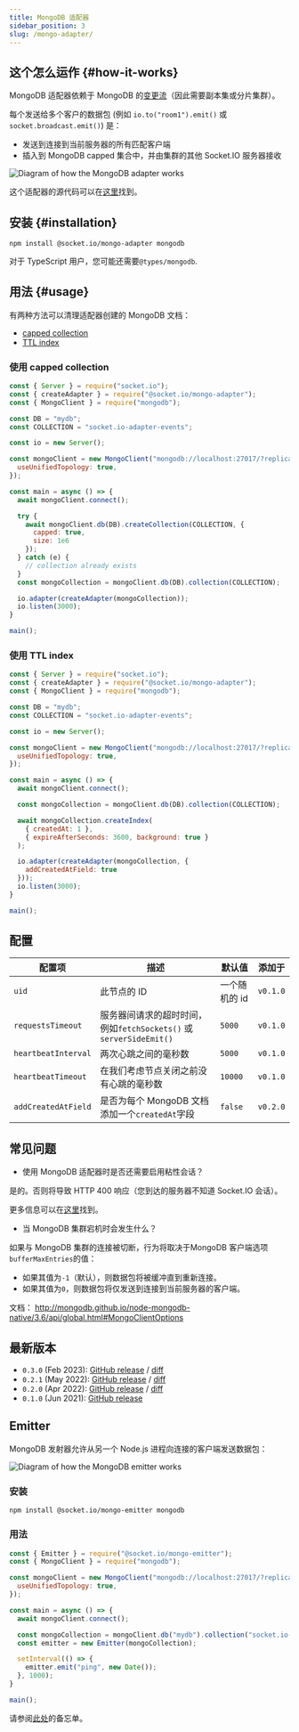 ```yaml
---
title: MongoDB 适配器
sidebar_position: 3
slug: /mongo-adapter/
---
```


## 这个怎么运作 {#how-it-works}

MongoDB 适配器依赖于 MongoDB 的[变更流](https://docs.mongodb.com/manual/changeStreams/)（因此需要副本集或分片集群）。

每个发送给多个客户的数据包 (例如 `io.to("room1").emit()` 或 `socket.broadcast.emit()`) 是：

- 发送到连接到当前服务器的所有匹配客户端
- 插入到 MongoDB capped 集合中，并由集群的其他 Socket.IO 服务器接收

![Diagram of how the MongoDB adapter works](/images/mongo-adapter.png)

这个适配器的源代码可以在[这里](https://github.com/socketio/socket.io-mongo-adapter)找到。

## 安装 {#installation}

```
npm install @socket.io/mongo-adapter mongodb
```

对于 TypeScript 用户，您可能还需要`@types/mongodb`.

## 用法 {#usage}

有两种方法可以清理适配器创建的 MongoDB 文档：

- [capped collection](https://www.mongodb.com/docs/manual/core/capped-collections/)
- [TTL index](https://www.mongodb.com/docs/manual/core/index-ttl/)

### 使用 capped collection

```js
const { Server } = require("socket.io");
const { createAdapter } = require("@socket.io/mongo-adapter");
const { MongoClient } = require("mongodb");

const DB = "mydb";
const COLLECTION = "socket.io-adapter-events";

const io = new Server();

const mongoClient = new MongoClient("mongodb://localhost:27017/?replicaSet=rs0", {
  useUnifiedTopology: true,
});

const main = async () => {
  await mongoClient.connect();

  try {
    await mongoClient.db(DB).createCollection(COLLECTION, {
      capped: true,
      size: 1e6
    });
  } catch (e) {
    // collection already exists
  }
  const mongoCollection = mongoClient.db(DB).collection(COLLECTION);

  io.adapter(createAdapter(mongoCollection));
  io.listen(3000);
}

main();
```

### 使用 TTL index

```js
const { Server } = require("socket.io");
const { createAdapter } = require("@socket.io/mongo-adapter");
const { MongoClient } = require("mongodb");

const DB = "mydb";
const COLLECTION = "socket.io-adapter-events";

const io = new Server();

const mongoClient = new MongoClient("mongodb://localhost:27017/?replicaSet=rs0", {
  useUnifiedTopology: true,
});

const main = async () => {
  await mongoClient.connect();

  const mongoCollection = mongoClient.db(DB).collection(COLLECTION);

  await mongoCollection.createIndex(
    { createdAt: 1 },
    { expireAfterSeconds: 3600, background: true }
  );

  io.adapter(createAdapter(mongoCollection, {
    addCreatedAtField: true
  }));
  io.listen(3000);
}

main();
```

## 配置

| 配置项                | 描述                                                                                         |     默认值    |    添加于 |
|---------------------|-----------------------------------------------------------------------------------------------|---------------|----------|
| `uid`               | 此节点的 ID                                                                                    | 一个随机的 id  | `v0.1.0` |
| `requestsTimeout`   | 服务器间请求的超时时间，例如`fetchSockets()` 或 `serverSideEmit()`                               | `5000`        | `v0.1.0` |
| `heartbeatInterval` | 两次心跳之间的毫秒数                                                                            | `5000`        | `v0.1.0` |
| `heartbeatTimeout`  | 在我们考虑节点关闭之前没有心跳的毫秒数                                                            | `10000`       | `v0.1.0` |
| `addCreatedAtField` | 是否为每个 MongoDB 文档添加一个`createdAt`字段                                                   | `false`       | `v0.2.0` |

## 常见问题

- 使用 MongoDB 适配器时是否还需要启用粘性会话？

是的。否则将导致 HTTP 400 响应（您到达的服务器不知道 Socket.IO 会话）。

更多信息可以在[这里](../02-Server/using-multiple-nodes.md#why-is-sticky-session-required)找到。

- 当 MongoDB 集群宕机时会发生什么？

如果与 MongoDB 集群的连接被切断，行为将取决于MongoDB 客户端选项`bufferMaxEntries`的值：

- 如果其值为`-1`（默认），则数据包将被缓冲直到重新连接。
- 如果其值为`0`，则数据包将仅发送到连接到当前服务器的客户端。

文档： http://mongodb.github.io/node-mongodb-native/3.6/api/global.html#MongoClientOptions

## 最新版本

- `0.3.0` (Feb 2023): [GitHub release](https://github.com/socketio/socket.io-mongo-adapter/releases/tag/0.3.0) / [diff](https://github.com/socketio/socket.io-mongo-adapter/compare/0.2.1...0.3.0)
- `0.2.1` (May 2022): [GitHub release](https://github.com/socketio/socket.io-mongo-adapter/releases/tag/0.2.1) / [diff](https://github.com/socketio/socket.io-mongo-adapter/compare/0.2.0...0.2.1)
- `0.2.0` (Apr 2022): [GitHub release](https://github.com/socketio/socket.io-mongo-adapter/releases/tag/0.2.0) / [diff](https://github.com/socketio/socket.io-mongo-adapter/compare/0.1.0...0.2.0)
- `0.1.0` (Jun 2021): [GitHub release](https://github.com/socketio/socket.io-mongo-adapter/releases/tag/0.1.0)

## Emitter

MongoDB 发射器允许从另一个 Node.js 进程向连接的客户端发送数据包：

![Diagram of how the MongoDB emitter works](/images/mongo-emitter.png)

### 安装

```
npm install @socket.io/mongo-emitter mongodb
```

### 用法

```js
const { Emitter } = require("@socket.io/mongo-emitter");
const { MongoClient } = require("mongodb");

const mongoClient = new MongoClient("mongodb://localhost:27017/?replicaSet=rs0", {
  useUnifiedTopology: true,
});

const main = async () => {
  await mongoClient.connect();

  const mongoCollection = mongoClient.db("mydb").collection("socket.io-adapter-events");
  const emitter = new Emitter(mongoCollection);

  setInterval(() => {
    emitter.emit("ping", new Date());
  }, 1000);
}

main();
```

请参阅[此处](adapter.md#emitter-cheatsheet)的备忘单。
